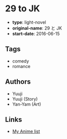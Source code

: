 # 29 to JK

-   **type**: light-novel
-   **original-name**: 29 と JK
-   **start-date**: 2016-06-15

## Tags

-   comedy
-   romance

## Authors

-   Yuuji
-   Yuuji (Story)
-   Yan-Yam (Art)

## Links

-   [My Anime list](https://myanimelist.net/manga/98359/29_to_JK)
